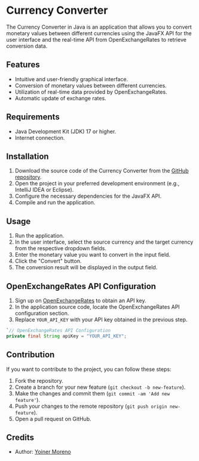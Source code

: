 # Currency Converter 

The Currency Converter in Java is an application that allows you to convert monetary values between different currencies using the JavaFX API for the user interface and the real-time API from OpenExchangeRates to retrieve conversion data.

## Features

-   Intuitive and user-friendly graphical interface.
-   Conversion of monetary values between different currencies.
-   Utilization of real-time data provided by OpenExchangeRates.
-   Automatic update of exchange rates.

## Requirements

-   Java Development Kit (JDK) 17 or higher.
-   Internet connection.

## Installation

1.  Download the source code of the Currency Converter from the [GitHub repository](https://github.com/ghxstloner/currency-converter).
2.  Open the project in your preferred development environment (e.g., IntelliJ IDEA or Eclipse).
3.  Configure the necessary dependencies for the JavaFX API.
4.  Compile and run the application.

## Usage

1.  Run the application.
2.  In the user interface, select the source currency and the target currency from the respective dropdown fields.
3.  Enter the monetary value you want to convert in the input field.
4.  Click the "Convert" button.
5.  The conversion result will be displayed in the output field.

## OpenExchangeRates API Configuration

1.  Sign up on [OpenExchangeRates](https://openexchangerates.org/) to obtain an API key.
2.  In the application source code, locate the OpenExchangeRates API configuration section.
3.  Replace `YOUR_API_KEY` with your API key obtained in the previous step.
```Java
`// OpenExchangeRates API Configuration
private final String apiKey = "YOUR_API_KEY";
```
## Contribution

If you want to contribute to the project, you can follow these steps:

1.  Fork the repository.
2.  Create a branch for your new feature (`git checkout -b new-feature`).
3.  Make the changes and commit them (`git commit -am 'Add new feature'`).
4.  Push your changes to the remote repository (`git push origin new-feature`).
5.  Open a pull request on GitHub.

## Credits

-   Author: [Yoiner Moreno](https://github.com/ghxstloner/currency-converter)
